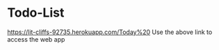 # Todo-List
https://lit-cliffs-92735.herokuapp.com/Today%20
Use the above link to access the web app
